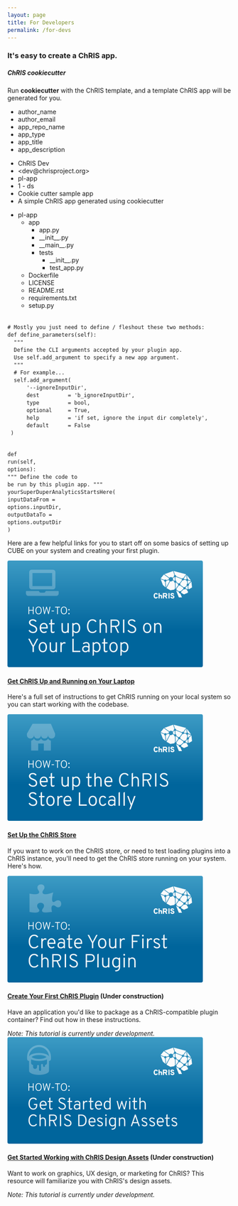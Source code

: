 ```yaml
---
layout: page
title: For Developers
permalink: /for-devs
---
```


<div id="banner">
  <h3>It's easy to create a ChRIS app.</h3>

  <div class="banner-content">
    <div>
      <!-- <img src="/assets/images/icons/optimized-for-dev-monitor.svg" alt="Setup icon" /> -->
      <h5>ChRIS cookiecutter</h5>
      <p>Run <b>cookiecutter</b> with the ChRIS template, and a template ChRIS app will be generated for you.</p>
    </div>
    <div class="info-div">
      <ul class="labels">
        <li>author_name</li>
        <li>author_email</li>
        <li>app_repo_name</li>
        <li>app_type</li>
        <li>app_title</li>
        <li>app_description</li>
      </ul>
      <ul class="dummy-info">
        <li>ChRIS Dev</li>
        <li>&lt;dev@chrisproject.org&gt;</li>
        <li>pl-app</li>
        <li>1 - ds</li>
        <li>Cookie cutter sample app</li>
        <li>A simple ChRIS app generated using cookiecutter</li>
      </ul>
    </div>
  </div>
  <div class="editor">
    <div class="top-arrow"></div>
    <aside class="nav">
		<ul>
		  <li><i class="fas fa-folder-open"></i> pl-app
		  <ul>
			  <li><i class="fas fa-folder-open"></i> app
		        <ul>
		          <li class="active"><i class="far fa-file-code"></i> app.py</li>
		          <li><i class="far fa-file-code"></i> __init__.py</li>
		          <li><i class="far fa-file-code"></i> __main__.py</li>
		          <li><i class="fas fa-folder-open"></i> tests
		            <ul>
					  <li><i class="far fa-file-code"></i> __init__.py</li>
					  <li><i class="far fa-file-code"></i> test_app.py</li>
		            </ul>
		          </li>
		        </ul>
		    </li>
		    <li><i class="far fa-file-code"></i> Dockerfile</li>
		    <li><i class="far fa-file-alt"></i> LICENSE</li>
		    <li><i class="far fa-file-alt"></i> README.rst</li>
		    <li><i class="far fa-file-alt"></i> requirements.txt</li>
		    <li><i class="far fa-file-code"></i> setup.py</li>
		    </ul>
		  </li>
		</ul>
    </aside>
    <main class="main-editor">
<code class=" language-python">
<span class="token comment" spellcheck="true"># Mostly you just need to define / fleshout these two methods:</span>
<span class="token keyword">def</span> <span class="token function">define_parameters</span><span class="token punctuation">(</span>self<span class="token punctuation">)</span><span class="token punctuation">:</span>
  <span class="token triple-quoted-string string">"""
  Define the CLI arguments accepted by your plugin app.
  Use self.add_argument to specify a new app argument.
  """</span>
  <span class="token comment" spellcheck="true"># For example...</span>
  self<span class="token punctuation">.</span>add_argument<span class="token punctuation">(</span>
      <span class="token string">'--ignoreInputDir'</span><span class="token punctuation">,</span>
      dest         <span class="token operator">=</span> <span class="token string">'b_ignoreInputDir'</span><span class="token punctuation">,</span>
      type         <span class="token operator">=</span> bool<span class="token punctuation">,</span>
      optional     <span class="token operator">=</span> <span class="token boolean">True</span><span class="token punctuation">,</span>
      help         <span class="token operator">=</span> <span class="token string">'if set, ignore the input dir completely'</span><span class="token punctuation">,</span>
      default      <span class="token operator">=</span> <span class="token boolean">False</span>
 <span class="token punctuation">)</span>

<span class="token keyword">def</span> <span class="token function">run</span><span class="token punctuation">(</span>self<span class="token punctuation">,</span> options<span class="token punctuation">)</span><span class="token punctuation">:</span>
  <span class="token triple-quoted-string string">"""
  Define the code to be run by this plugin app.
  """</span>
  yourSuperDuperAnalyticsStartsHere<span class="token punctuation">(</span>
          inputDataFrom <span class="token operator">=</span> options<span class="token punctuation">.</span>inputDir<span class="token punctuation">,</span>
          outputDataTo  <span class="token operator">=</span> options<span class="token punctuation">.</span>outputDir
    <span class="token punctuation">)</span>
              </code>
    </main>
  </div>
</div>

<!-- prettier-ignore-start -->

Here are a few helpful links for you to start off on some basics of setting up CUBE on your system and creating your first plugin.

<section id="library">

<!-- <h3>New Contributor Library</h3> -->

<!-- <div class="row no-gutters position-relative">
    <div class="col-md-4 mb-md-0 p-md-4">
        <img src="/assets/images/library/thumb-arch.png" class="w-100" alt="...">
    </div>
    <div class="col-md-8 position-static p-4 pl-md-0">
        <h4 class="mt-0"><a href="/join-us/how-chris-works" class="stretched-link">How ChRIS Works: An Architectural Overview</a></h4>
         <p>Start here to get an overview of what ChRIS is, what technologies it used, and how it is architected. Video and text summary available.</p>
    </div>
</div> -->
<div class="row no-gutters position-relative">
    <div class="col-md-4 mb-md-0 p-md-4">
        <img src="/assets/images/library/thumb-setupchris.png" class="w-100" alt="...">
    </div>
    <div class="col-md-8 position-static p-4 pl-md-0">
        <h4 class="mt-0"><a href="/join-us/get-chris-running" class="stretched-link">Get ChRIS Up and Running on Your Laptop</a></h4>
        <p>Here's a full set of instructions to get ChRIS running on your local system so you can start working with the codebase.</p>
    </div>
 </div>
 <div class="row no-gutters position-relative">
    <div class="col-md-4 mb-md-0 p-md-4">
        <img src="/assets/images/library/thumb-setupchris-store.png" class="w-100" alt="...">
    </div>
    <div class="col-md-8 position-static p-4 pl-md-0">
            <h4 class="mt-0"><a href="#" class="stretched-link">Set Up the ChRIS Store</a></h4>
            <p>If you want to work on the ChRIS store, or need to test loading plugins into a ChRIS instance, you'll need to get the ChRIS store running on your system. Here's how.</p>
    </div>
 </div>
 <div class="row no-gutters position-relative">
    <div class="col-md-4 mb-md-0 p-md-4">
        <img src="/assets/images/library/thumb-firstplugin.png" class="w-100" alt="...">
    </div>
    <div class="col-md-8 position-static p-4 pl-md-0">
        <h4 class="mt-0"><a href="#" class="stretched-link">Create Your First ChRIS Plugin</a> (Under construction)</h4>
        <p>Have an application you'd like to package as a ChRIS-compatible plugin container? Find out how in these instructions.</p>
	<em>Note: This tutorial is currently under development.</em>
    </div>
</div>
<div class="row no-gutters position-relative">
    <div class="col-md-4 mb-md-0 p-md-4">
        <img src="/assets/images/library/thumb-designassets.png" class="w-100" alt="...">
    </div>
    <div class="col-md-8 position-static p-4 pl-md-0">
        <h4 class="mt-0"><a href="#" class="stretched-link">Get Started Working with ChRIS Design Assets</a> (Under construction)</h4>
        <p>Want to work on graphics, UX design, or marketing for ChRIS? This resource will familiarize you with ChRIS's design assets.</p>
	<em>Note: This tutorial is currently under development.</em>
    </div>
</div>

</section>

<!-- prettier-ignore-end -->

